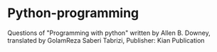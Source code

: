 # Python-programming

Questions of "Programming with python" written by Allen B. Downey, translated by GolamReza Saberi Tabrizi, Publisher: Kian Publication
